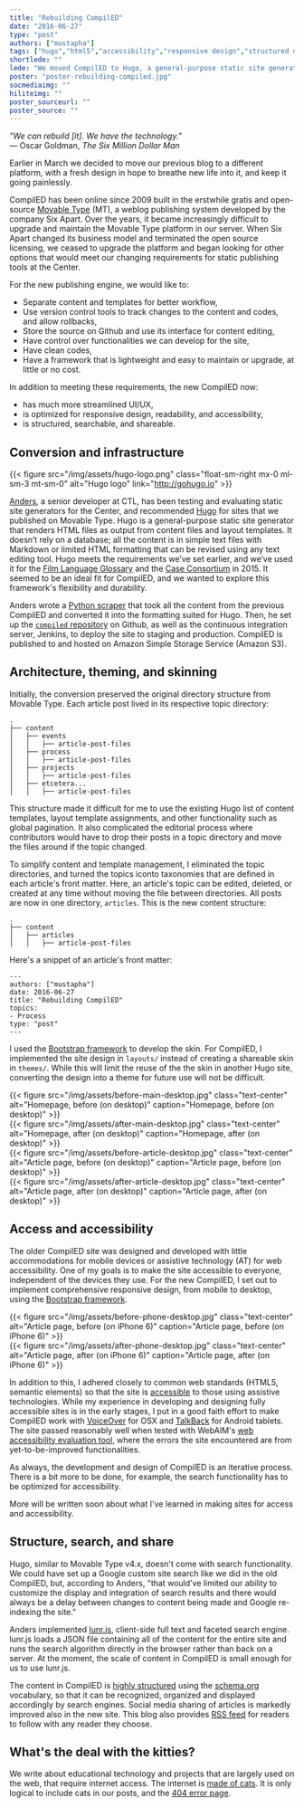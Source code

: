 ```yaml
---
title: "Rebuilding CompilED"
date: "2016-06-27"
type: "post"
authors: ["mustapha"]
tags: ["hugo","html5","accessibility","responsive design","structured data","microdata"]
shortlede: ""
lede: "We moved CompilED to Hugo, a general-purpose static site generator, to test this framework\u2019s flexibility and durability to accommodate our blog\u2019s requirements and workflow. This post outlines how we converted CompilED from Movable Type, streamlined its user experience, and optimized the site for accessibility, responsive design, and searchability."
poster: "poster-rebuilding-compiled.jpg"
socmediaimg: ""
hiliteimg: ""
poster_sourceurl: ""
poster_source: ""
---
```


_"We can rebuild [it]. We have the technology."_  
— Oscar Goldman, _The Six Million Dollar Man_

Earlier in March we decided to move our previous blog to a different platform,
with a fresh design in hope to breathe new life into it, and keep it going
painlessly.

CompilED has been online since 2009 built in the erstwhile gratis and
open-source [Movable Type](https://en.wikipedia.org/wiki/Movable_Type) (MT), a
weblog publishing system developed by the company Six Apart. Over the years, it
became increasingly difficult to upgrade and maintain the Movable Type platform
in our server. When Six Apart changed its business model and terminated the
open source licensing, we ceased to upgrade the platform and began looking for
other options that would meet our changing requirements for static publishing
tools at the Center.

For the new publishing engine, we would like to: 

- Separate content and templates for better workflow,
- Use version control tools to track changes to the content and codes, and
allow rollbacks,
- Store the source on Github and use its interface for content editing,
- Have control over functionalities we can develop for the site,
- Have clean codes,
- Have a framework that is lightweight and easy to maintain or upgrade, at
little or no cost.

In addition to meeting these requirements, the new CompilED now:

- has much more streamlined UI/UX,
- is optimized for responsive design, readability, and accessibility,
- is structured, searchable, and shareable.

## Conversion and infrastructure

{{< figure
    src="/img/assets/hugo-logo.png"
    class="float-sm-right mx-0 ml-sm-3 mt-sm-0"
    alt="Hugo logo"
    link="http://gohugo.io" >}}

[Anders](https://thraxil.org/), a senior developer at CTL, has been testing and
evaluating static site generators for the Center, and recommended
[Hugo](http://gohugo.io) for sites that we published on Movable Type. Hugo is a
general-purpose static site generator that renders HTML files as output from
content files and layout templates. It doesn’t rely on a database; all the
content is in simple text files with Markdown or limited HTML formatting that
can be revised using any text editing tool. Hugo meets the requirements we’ve
set earlier, and we’ve used it for the
[Film Language Glossary](https://filmglossary.ccnmtl.columbia.edu)
and the [Case Consortium](https://casestudies.ccnmtl.columbia.edu) in 2015. It
seemed to be an ideal fit for CompilED, and we wanted to explore this
framework's flexibility and durability.

Anders wrote a
[Python scraper](http://docs.python-guide.org/en/latest/scenarios/scrape/)
that took all the content from the previous CompilED and converted it into the
formatting suited for Hugo. Then, he set up the
[`compiled` repository](https://github.com/ccnmtl/compiled)
on Github, as well as the continuous integration server, Jenkins, to deploy the
site to staging and production. CompilED is published to and hosted on Amazon
Simple Storage Service (Amazon S3).

## Architecture, theming, and skinning

Initially, the conversion preserved the original directory structure from
Movable Type. Each article post lived in its respective topic directory: 

```
.
├── content
│   ├── events
│   │   ├── article-post-files
│   ├── process
│   │   ├── article-post-files
│   ├── projects
│   │   ├── article-post-files
│   ├── etcetera...
│   │   ├── article-post-files
```

This structure made it difficult for me to use the existing Hugo list of
content templates, layout template assignments, and other functionality such as
global pagination. It also complicated the editorial process where contributors
would have to drop their posts in a topic directory and move the files around
if the topic changed.

To simplify content and template management, I eliminated the topic
directories, and turned the topics iconto taxonomies that are defined in each
article's front matter. Here, an article's topic can be edited, deleted, or
created at any time without moving the file between directories. All posts are
now in one directory, `articles`. This is the new content structure:

```
.
├── content
│   ├── articles
│   │   ├── article-post-files
```

Here's a snippet of an article's front matter:

```
---
authors: ["mustapha"]
date: 2016-06-27
title: "Rebuilding CompilED"
topics:
- Process
type: "post"
---
```

I used the [Bootstrap framework](http://getbootstrap.com) to develop the skin.
For CompilED, I implemented the site design in `layouts/` instead of creating a
shareable skin in `themes/`. While this will limit the reuse of the the skin in
another Hugo site, converting the design into a theme for future use will not
be difficult.

<div class="row">
<div class="col-sm-6">{{< figure src="/img/assets/before-main-desktop.jpg" class="text-center" alt="Homepage, before (on desktop)" caption="Homepage, before (on desktop)" >}}</div>
<div class="col-sm-6 text-center">{{< figure src="/img/assets/after-main-desktop.jpg" class="text-center" alt="Homepage, after (on desktop)" caption="Homepage, after (on desktop)" >}}</div>
</div>

<div class="row">
<div class="col-sm-6">{{< figure src="/img/assets/before-article-desktop.jpg" class="text-center" alt="Article page, before (on desktop)" caption="Article page, before (on desktop)" >}}</div>
<div class="col-sm-6 text-center">{{< figure src="/img/assets/after-article-desktop.jpg" class="text-center" alt="Article page, after (on desktop)" caption="Article page, after (on desktop)" >}}</div>
</div>

## Access and accessibility

The older CompilED site was designed and developed with little accommodations
for mobile devices or assistive technology (AT) for web accessibility. One of
my goals is to make the site accessible to everyone, independent of the devices
they use. For the new CompilED, I set out to implement comprehensive responsive
design, from mobile to desktop, using the
[Bootstrap framework](http://getbootstrap.com). 

<div class="row">
<div class="col-sm-6">{{< figure src="/img/assets/before-phone-desktop.jpg" class="text-center" alt="Article page, before (on iPhone 6)" caption="Article page, before (on iPhone 6)" >}}</div>
<div class="col-sm-6 text-center">{{< figure src="/img/assets/after-phone-desktop.jpg" class="text-center" alt="Article page, after (on iPhone 6)" caption="Article page, after (on iPhone 6)" >}}</div>
</div>

In addition to this, I adhered closely to common web standards (HTML5, semantic elements) so that the site is [accessible](https://www.w3.org/standards/webdesign/accessibility) to those using assistive technologies. While my experience in developing and designing fully accessible sites is in the early stages, I put in a good faith effort to make CompilED work with [VoiceOver](http://www.apple.com/accessibility/osx/voiceover/) for OSX and [TalkBack](https://support.google.com/accessibility/android/) for Android tablets. The site passed reasonably well when tested with WebAIM's [web accessibility evaluation tool](http://wave.webaim.org), where the errors the site encountered are from yet-to-be-improved functionalities.

As always, the development and design of CompilED is an iterative process. There is a bit more to be done, for example, the search functionality has to be optimized for accessibility.

More will be written soon about what I've learned in making sites for access and accessibility.

## Structure, search, and share

Hugo, similar to Movable Type v4.x,  doesn't come with search functionality. We
could have set up a Google custom site search like we did in the old CompilED,
but, according to Anders, "that would've limited our ability to customize the
display and integration of search results and there would always be a delay
between changes to content being made and Google re-indexing the site."

Anders implemented [lunr.js](http://lunrjs.com), client-side full text and
faceted search engine. lunr.js loads a JSON file containing all of the content
for the entire site and runs the search algorithm directly in the browser
rather than back on a server. At the moment, the scale of content in CompilED
is small enough for us to use lunr.js.

The content in CompilED is
[highly structured](https://developers.google.com/search/docs/guides/intro-structured-data)
using the [schema.org](http://schema.org) vocabulary, so that it can be
recognized, organized and displayed accordingly by search engines. Social media
sharing of articles is markedly improved also in the new site. This blog also
provides [RSS feed](https://compiled.ctl.columbia.edu/index.xml) for readers to
follow with any reader they choose.

## What's the deal with the kitties?

We write about educational technology and projects that are largely used on the
web, that require internet access. The internet is
[made of cats](https://en.wikipedia.org/wiki/Cats_and_the_Internet).
It is only logical to include cats in our posts, and the
[404 error page](/404.html).

